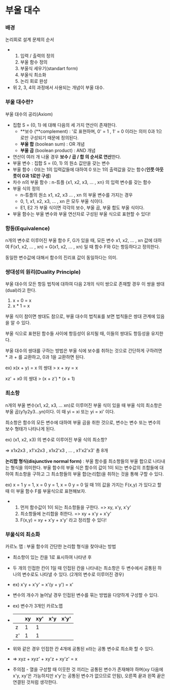 # 부울 대수

### 배경

논리회로 설계 문제의 순서

+ 1. 입력 / 출력의 정의
  2. 부울 함수 정의
  3. 부울식 세우기(standart form)
  4. 부울식 최소화
  5. 논리 회로 완성
+ 위 2, 3, 4의 과정에서 사용되는 개념이 부울 대수.



### 부울 대수란?

부울 대수의 공리(Axiom) 

+ 집합 S = {0, 1} 에 대해 다음의 세 가지 연산이 존재한다.
  + **보수 (**complement) : '로 표현하며, 0' = 1 , 1' = 0 이라는 의미 0과 1으로만 구성되기 때문에 정의된다.
  + **부울 합** (boolean sum) : OR 개념
  + **부울 곱** (boolean product) : AND 개념
+ 연산이 여러 개 나올 경우 **보수 / 곱 / 합 의 순서로 연산**한다.
+ 부울 변수 : 집합 S = {0, 1} 의 원소 값만을 갖는 변수
+ 부울 함수 : 0또는 1의 입력값들에 대하여 0 또는 1의 출력값을 갖는 함수(**인풋 아웃풋이 0과 1로만 구성**)
+ 차수 n의 부울 함수 : n-튜플 {x1, x2, x3, ... , xn} 의 입력 변수를 갖는 함수
+ 부울 식의 정의
  + n-튜플의 원소 x1, x2, x3 ... , xn 의 부울 변수를 가지는 경우
  + 0, 1, x1, x2, x3, ... , xn 은 모두 부울 식이다.
  + E1, E2 가 부울 식이면 각각의 보수, 부울 곱, 부울 합도 부울 식이다.
+ 부울 함수는 부울 변수와 부울 연산자로 구성된 부울 식으로 표현할 수 있다!



### 항등(Equivalence)

n개의 변수로 이루어진 부울 함수 F, G가 있을 때, 모든 변수 x1, x2, ... , xn 값에 대하여 F(x1, x2, ... , xn) = G(x1, x2, ... , xn) 일 때 함수 F와 G는 항등하다고 정의한다.

동일한 변수값에 대해서 함수의 진리표 값이 동일하다는 의미.



### 쌍대성의 원리(Duality Principle)

부울 대수의 모든 항등 법칙에 대하여 다음 2개의 식이 쌍으로 존재할 경우 이 쌍을 쌍대(dual)라고 한다.

1. x + 0 = x
2. x * 1 = x

부울 식이 참이면 쌍대도 참으로, 부울 대수의 법칙표를 보면 법칙들은 쌍대 관계에 있음을 알 수 있다.

부울 식으로 표현된 함수들 사이에 항등성이 유지될 때, 이들의 쌍대도 항등성을 유지한다.

부울 대수의 쌍대를 구하는 방법은 부울 식에 보수를 취하는 것으로 간단하게 구하려면 * 과 + 를 교환하고, 0과 1을 교환하면 된다.

ex) x(x + y) = x 의 쌍대 > x + xy = x 

xz' + x0 의 쌍대 > (x + z') * (x + 1)



### 최소항

n개의 부울 변수(x1, x2, x3, ... xn)로 이루어진 부울 식이 있을 때 부울 식의 최소항은 부울 곱(y1y2y3...yn)이다. 이 때 yi = xi 또는 yi = xi' 이다.

최소항은 함수의 모든 변수에 대하여 부울 곱을 취한 것으로, 변수는 변수 또는 변수의 보수 형태가 나타나게 된다.

ex) (x1, x2, x3) 의 변수로 이루어진 부울 식의 최소항?

=> x1x2x3 , x1'x2x3 , x1x2'x3 , ... , x1'x2'x3'  총 8개

**논리합 형식(disjunctive normal form)** : 부울 함수를 최소항들의 부울 합으로 나타내는 형식을 의미한다. 부울 함수의 부울 식은 함수의 값이 1이 되는 변수값의 조합들에 대하여 최소항을 구하고 그 최소항들의 부울 합(논리합)을 취하는 것을 통해 구할 수 있다.

ex) x = 1 y = 1,  x = 0 y = 1, x = 0 y = 0 일 때 1의 값을 가지는 F(x,y) 가 있다고 할 때 이 부울 함수 F를 부울식으로 표현해보자.

+ 1. 먼저 함수값이 1이 되는 최소항들을 구한다. => xy, x'y, x'y'
  2. 최소항들에 논리합을 취한다. => xy + x'y + x'y'
  3. F(x,y) =  xy + x'y + x'y' 라고 정리할 수 있다!



### 부울식의 최소화

카르노 맵 : 부울 함수의 간단한 논리합 형식을 찾아내는 방법

+ 최소항이 있는 칸을 1로 표시하여 나타낸 후

+ 두 개의 인접한 칸이 1일 때 인접된 칸을 나타내는 최소항은 두 변수에서 공통된 하나의 변수로도 나타낼 수 있다. (2개의 변수로 이루어진 경우)

+ ex) x'y + x'y' = x'(y + y') = x'

+ 변수의 개수가 늘어날 경우 인접된 변수를 묶는 방법을 다양하게 구성할 수 있다.

+ ex) 변수가 3개인 카르노맵

+ |      | xy   | xy'  | x'y  | x'y' |
  | ---- | ---- | ---- | ---- | ---- |
  | z    | 1    | 1    |      |      |
  | z'   | 1    | 1    |      |      |

+ 위와 같은 경우 인접한 칸 4개에 공통된 x라는 공통 변수로 최소화 할 수 있다.

+ => xyz + xyz' + xy'z + xy'z' = x 

+ 주의점 - 열을 구성할 때 이웃한 것 끼리는 공통된 변수가 존재해야 하며(xy 다음에 x'y, xy'은 가능하지만 x'y'는 공통된 변수가 없으므로 안됨), 오른쪽 끝과 왼쪽 끝은 연결된 것처럼 생각한다.

  